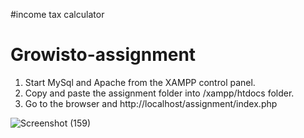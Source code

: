 #income tax calculator

# Growisto-assignment

1. Start MySql and  Apache from the XAMPP control panel.
2. Copy and paste the assignment folder into /xampp/htdocs folder.
3. Go to the browser and http://localhost/assignment/index.php

![Screenshot (159)](https://user-images.githubusercontent.com/49611424/117921186-edc52880-b30d-11eb-900e-54989dd5b2f9.png)

